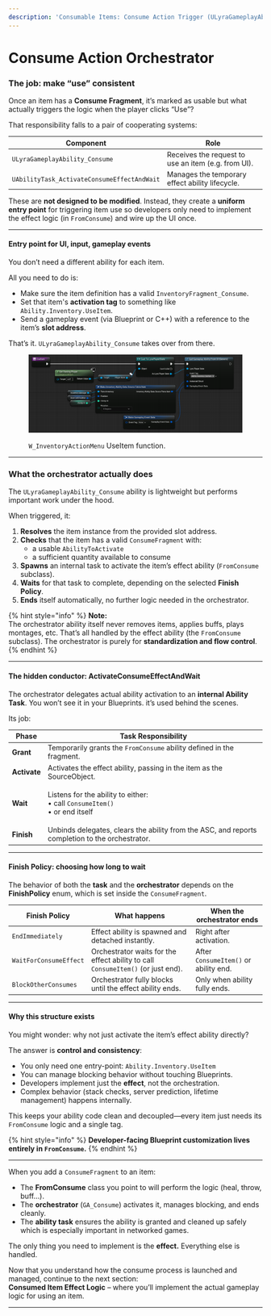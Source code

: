 ```yaml
---
description: 'Consumable Items: Consume Action Trigger (ULyraGameplayAbility_Consume)'
---
```


# Consume Action Orchestrator

### The job: make “use” consistent

Once an item has a **Consume Fragment**, it’s marked as usable but what actually triggers the logic when the player clicks “Use”?

That responsibility falls to a pair of cooperating systems:

| Component                                   | Role                                                |
| ------------------------------------------- | --------------------------------------------------- |
| `ULyraGameplayAbility_Consume`              | Receives the request to use an item (e.g. from UI). |
| `UAbilityTask_ActivateConsumeEffectAndWait` | Manages the temporary effect ability lifecycle.     |

These are **not designed to be modified**. Instead, they create a **uniform entry point** for triggering item use so developers only need to implement the effect logic (in `FromConsume`) and wire up the UI once.

***

#### Entry point for UI, input, gameplay events

You don’t need a different ability for each item.

All you need to do is:

* Make sure the item definition has a valid `InventoryFragment_Consume`.
* Set that item's **activation tag** to something like `Ability.Inventory.UseItem`.
* Send a gameplay event (via Blueprint or C++) with a reference to the item’s **slot address**.

That’s it. `ULyraGameplayAbility_Consume` takes over from there.

<figure><img src="../../../../.gitbook/assets/image (48).png" alt=""><figcaption><p><code>W_InventoryActionMenu</code>  UseItem function.</p></figcaption></figure>

***

### What the orchestrator actually does

The `ULyraGameplayAbility_Consume` ability is lightweight but performs important work under the hood.

When triggered, it:

1. **Resolves** the item instance from the provided slot address.
2. **Checks** that the item has a valid `ConsumeFragment` with:
   * a usable `AbilityToActivate`
   * a sufficient quantity available to consume
3. **Spawns** an internal task to activate the item’s effect ability (`FromConsume` subclass).
4. **Waits** for that task to complete, depending on the selected **Finish Policy**.
5. **Ends** itself automatically, no further logic needed in the orchestrator.

{% hint style="info" %}
**Note:**\
The orchestrator ability itself never removes items, applies buffs, plays montages, etc. That’s all handled by the effect ability (the `FromConsume` subclass). The orchestrator is purely for **standardization and flow control**.
{% endhint %}

***

#### The hidden conductor: ActivateConsumeEffectAndWait

The orchestrator delegates actual ability activation to an **internal Ability Task**. You won’t see it in your Blueprints. it’s used behind the scenes.

Its job:

| Phase        | Task Responsibility                                                                               |
| ------------ | ------------------------------------------------------------------------------------------------- |
| **Grant**    | Temporarily grants the `FromConsume` ability defined in the fragment.                             |
| **Activate** | Activates the effect ability, passing in the item as the SourceObject.                            |
| **Wait**     | <p>Listens for the ability to either:<br>• call <code>ConsumeItem()</code><br>• or end itself</p> |
| **Finish**   | Unbinds delegates, clears the ability from the ASC, and reports completion to the orchestrator.   |

***

#### Finish Policy: choosing how long to wait

The behavior of both the **task** and the **orchestrator** depends on the **FinishPolicy** enum, which is set inside the `ConsumeFragment`.

| Finish Policy          | What happens                                                                     | When the orchestrator ends            |
| ---------------------- | -------------------------------------------------------------------------------- | ------------------------------------- |
| `EndImmediately`       | Effect ability is spawned and detached instantly.                                | Right after activation.               |
| `WaitForConsumeEffect` | Orchestrator waits for the effect ability to call `ConsumeItem()` (or just end). | After `ConsumeItem()` or ability end. |
| `BlockOtherConsumes`   | Orchestrator fully blocks until the effect ability ends.                         | Only when ability fully ends.         |

***

#### Why this structure exists

You might wonder: why not just activate the item’s effect ability directly?

The answer is **control and consistency**:

* You only need one entry-point: `Ability.Inventory.UseItem`
* You can manage blocking behavior without touching Blueprints.
* Developers implement just the **effect**, not the orchestration.
* Complex behavior (stack checks, server prediction, lifetime management) happens internally.

This keeps your ability code clean and decoupled—every item just needs its `FromConsume` logic and a single tag.

{% hint style="info" %}
**Developer-facing Blueprint customization lives entirely in `FromConsume`.**
{% endhint %}

***

When you add a `ConsumeFragment` to an item:

* The **FromConsume** class you point to will perform the logic (heal, throw, buff…).
* The **orchestrator** (`GA_Consume`) activates it, manages blocking, and ends cleanly.
* The **ability task** ensures the ability is granted and cleaned up safely which is especially important in networked games.

The only thing you need to implement is the **effect.** Everything else is handled.

Now that you understand how the consume process is launched and managed, continue to the next section:\
**Consumed Item Effect Logic** – where you’ll implement the actual gameplay logic for using an item.

***
